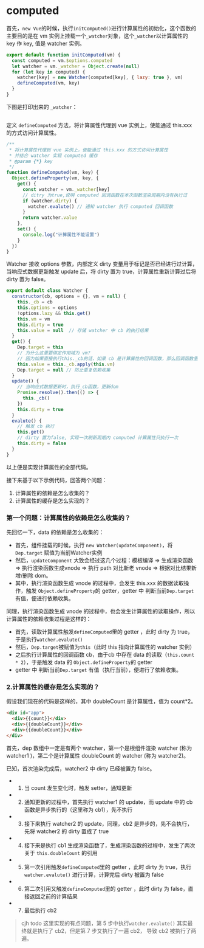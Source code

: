 # computed

首先，`new Vue`的时候，执行`initComputed()`进行计算属性的初始化，这个函数的主要目的是在 vm 实例上挂载一个`_watcher`对象，这个`_watcher`以计算属性的 key 作 key, 值是 watcher 实例。
```js
export default function initComputed(vm) {
  const computed = vm.$options.computed
  let watcher = vm._watcher = Object.create(null)
  for (let key in computed) {
    watcher[key] = new Watcher(computed[key], { lazy: true }, vm)
    defineComputed(vm, key)
  }
}
``` 
下图是打印出来的 `_watcher`：

<img :src="$withBase('/imgs/myvue/vue2-computed-init.png')"  style="transform:scale(0.8);">


定义 `defineComputed` 方法，将计算属性代理到 vue 实例上，使能通过 this.xxx 的方式访问计算属性。
```js
/**
 * 将计算属性代理到 vue 实例上，使能通过 this.xxx 的方式访问计算属性
 * 并结合 watcher 实现 computed 缓存
 * @param {*} key 
 */
function defineComputed(vm, key) {
  Object.defineProperty(vm, key, {
    get() {
      const watcher = vm._watcher[key]
      // ditry 为true,说明 computed 回调函数在本次函数渲染周期内没有执行过
      if (watcher.dirty) {
        watcher.evalute() // 通知 watcher 执行 computed 回调函数
      }
      return watcher.value
    },
    set() {
      console.log("计算属性不能设置")
    }
  })
}
```

Watcher 接收 options 参数，内部定义 dirty 变量用于标记是否已经进行过计算，当响应式数据更新触发 update 后，将 dirty 置为 true，计算属性重新计算过后将 dirty 置为 false。

```js
export default class Watcher {
  constructor(cb, options = {}, vm = null) {
    this._cb = cb
    this.options = options
    !options.lazy && this.get()
    this.vm = vm
    this.dirty = true
    this.value = null  // 存储 watcher 中 cb 的执行结果
  }
  get() {
    Dep.target = this
    // 为什么这里要绑定作用域为 vm? 
    // 因为如果直接执行this._cb的话，如果 cb 是计算属性的回调函数，那么回调函数里的 this 指向当前 watcher 实例，会导致回到函数去不到值
    this.value = this._cb.apply(this.vm)
    Dep.target = null // 防止重复依赖收集
  }
  update() {
    // 当响应式数据更新时，执行_cb函数，更新dom
    Promise.resolve().then(() => {
      this._cb()
    })
    this.dirty = true
  }
  evalute() {
    // 触发 cb 执行
    this.get()
    // dirty 置为false, 实现一次刷新周期内 computed 计算属性只执行一次
    this.dirty = false
  }
}
```

以上便是实现计算属性的全部代码。

接下来基于以下示例代码，回答两个问题：
1. 计算属性的依赖是怎么收集的？
2. 计算属性的缓存是怎么实现的？
### 第一个问题：计算属性的依赖是怎么收集的？

先回忆一下，data 的依赖是怎么收集的：

- 首先，组件挂载的时候，执行 `new Watcher(updateComponent)`，将`Dep.target` 赋值为当前Watcher实例
- 然后，`updateComponent` 大致会经过这几个过程：模板编译 => 生成渲染函数 => 执行渲染函数生成vnode => 执行 path 对比新老 vnode => 根据对比结果新增/删除 dom。
- 其中，执行渲染函数生成 vnode 的过程中，会发生 this.xxx 的数据读取操作，触发 `Object.defineProperty`的 getter，getter 中 判断当前`Dep.target` 有值，便进行依赖收集。

同理，执行渲染函数生成 vnode 的过程中，也会发生计算属性的读取操作，所以计算属性的依赖收集过程是这样的：

- 首先，读取计算属性触发`defineComputed`里的 getter ，此时 dirty 为 true，于是执行`watcher.evalute()`
- 然后，`Dep.target`被赋值为`this`（此时 this 指向计算属性的 watcher 实例）
- 之后执行计算属性的回调函数 cb，由于cb 中存在 data 的读取（`this.count * 2`），于是触发 data 的 `Object.defineProperty`的 getter
- getter 中 判断当前`Dep.target` 有值（执行当前），便进行了依赖收集。





### 2.计算属性的缓存是怎么实现的？

假设我们现在的代码是这样的，其中 doubleCount 是计算属性，值为 count*2。
```html
<div id="app">
  <div>{{count}}</div>
  <div>{{doubleCount}}</div>
  <div>{{doubleCount}}</div>
</div>
```
首先，dep 数组中一定是有两个 watcher，第一个是根组件渲染 watcher (称为 watcher1 )，第二个是计算属性 doubleCount 的 watcher (称为 watcher2)。

已知，首次渲染完成后，watcher2 中 dirty 已经被置为 false。

- 1. 当 count 发生变化时，触发 setter，通知更新
- 2. 通知更新的过程中，首先执行 watcher1 的 update，而 update 中的 cb 函数是异步执行的（这里称为 cb1），先不执行
- 3. 接下来执行 watcher2 的 update，同理，cb2 是异步的，先不会执行，先将 watcher2 的 dirty 置成了 true
- 4. 接下来是执行 cb1 生成渲染函数了，生成渲染函数的过程中，发生了两次关于 `this.doubleCount` 的引用
- 5. 第一次引用触发`defineComputed`里的 getter ，此时 dirty 为 true，执行`watcher.evalute()` 进行计算，计算完后 dirty 被置为 false
- 6. 第二次引用又触发`defineComputed`里的 getter ，此时 dirty 为 false，直接返回之前的计算结果
- 7. 最后执行 cb2

> cjh todo
这里实现的有点问题，第 5 步中执行`watcher.evalute()` 其实最终就是执行了 cb2，但是第 7 步又执行了一遍 cb2， 导致 cb2 被执行了两遍。
